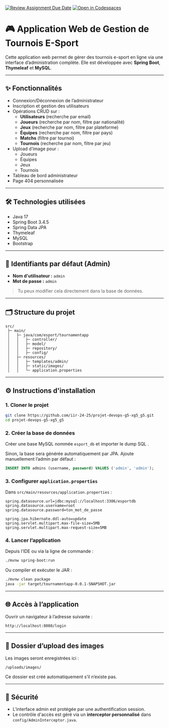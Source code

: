 [![Review Assignment Due Date](https://classroom.github.com/assets/deadline-readme-button-22041afd0340ce965d47ae6ef1cefeee28c7c493a6346c4f15d667ab976d596c.svg)](https://classroom.github.com/a/hAE1BRhd)
[![Open in Codespaces](https://classroom.github.com/assets/launch-codespace-2972f46106e565e64193e422d61a12cf1da4916b45550586e14ef0a7c637dd04.svg)](https://classroom.github.com/open-in-codespaces?assignment_repo_id=19420634)

# 🎮 Application Web de Gestion de Tournois E-Sport

Cette application web permet de gérer des tournois e-sport en ligne via une interface d’administration complète. Elle est développée avec **Spring Boot**, **Thymeleaf** et **MySQL**.

---

## ✨ Fonctionnalités

- Connexion/Déconnexion de l’administrateur
- Inscription et gestion des utilisateurs
- Opérations CRUD sur :
  - **Utilisateurs** (recherche par email)
  - **Joueurs** (recherche par nom, filtre par nationalité)
  - **Jeux** (recherche par nom, filtre par plateforme)
  - **Équipes** (recherche par nom, filtre par pays)
  - **Matchs** (filtre par tournoi)
  - **Tournois** (recherche par nom, filtre par jeu)
- Upload d’image pour :
  - Joueurs
  - Équipes
  - Jeux
  - Tournois
- Tableau de bord administrateur
- Page 404 personnalisée

---

## 🛠️ Technologies utilisées

- Java 17
- Spring Boot 3.4.5
- Spring Data JPA
- Thymeleaf
- MySQL
- Bootstrap

---

## 👤 Identifiants par défaut (Admin)

- **Nom d'utilisateur :** `admin`
- **Mot de passe :** `admin`

> Tu peux modifier cela directement dans la base de données.

---

## 🗂️ Structure du projet

```
src/
 ├─ main/
 │   ├─ java/com/esport/tournamentapp
 │   │   ├─ controller/
 │   │   ├─ model/
 │   │   ├─ repository/
 │   │   ├─ config/
 │   ├─ resources/
 │   │   ├─ templates/admin/
 │   │   ├─ static/images/
 │   │   └─ application.properties
```

---

## ⚙️ Instructions d'installation

### 1. Cloner le projet

```bash
git clone https://github.com/iir-24-25/projet-devops-g5-xg5_g5.git
cd projet-devops-g5-xg5_g5
```

### 2. Créer la base de données

Créer une base MySQL nommée `esport_db` et importer le dump SQL .

Sinon, la base sera générée automatiquement par JPA. Ajoute manuellement l’admin par défaut :

```sql
INSERT INTO admins (username, password) VALUES ('admin', 'admin');
```

### 3. Configurer `application.properties`

Dans `src/main/resources/application.properties` :

```properties
spring.datasource.url=jdbc:mysql://localhost:3306/esportdb
spring.datasource.username=root
spring.datasource.password=ton_mot_de_passe

spring.jpa.hibernate.ddl-auto=update
spring.servlet.multipart.max-file-size=5MB
spring.servlet.multipart.max-request-size=5MB
```

### 4. Lancer l’application

Depuis l’IDE ou via la ligne de commande :

```bash
./mvnw spring-boot:run
```

Ou compiler et exécuter le JAR :

```bash
./mvnw clean package
java -jar target/tournamentapp-0.0.1-SNAPSHOT.jar
```

---

## 🌐 Accès à l’application

Ouvrir un navigateur à l’adresse suivante :

```
http://localhost:8080/login
```

---

## 📁 Dossier d’upload des images

Les images seront enregistrées ici :

```
/uploads/images/
```

Ce dossier est créé automatiquement s’il n’existe pas.

---

## 🔐 Sécurité

- L’interface admin est protégée par une authentification session.
- Le contrôle d'accès est géré via un **interceptor personnalisé** dans `config/AdminInterceptor.java`.
